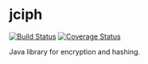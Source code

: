 # jciph

[![Build Status](https://travis-ci.org/JangoBrick/jciph.svg?branch=master)](https://travis-ci.org/JangoBrick/jciph)
[![Coverage Status](https://coveralls.io/repos/github/JangoBrick/jciph/badge.svg)](https://coveralls.io/github/JangoBrick/jciph)

Java library for encryption and hashing.

